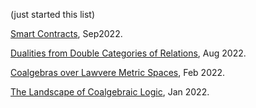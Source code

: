 (just started this list)

[Smart Contracts](https://hackmd.io/@alexhkurz/HJv_pRF69), Sep2022.

[Dualities from Double Categories of Relations](https://hackmd.io/@alexhkurz/BkqMo0FT5#/), Aug 2022.

[Coalgebras over Lawvere Metric Spaces](https://hackmd.io/@alexhkurz/HkzAdwlAF), Feb 2022.

[The Landscape of Coalgebraic Logic](https://hackmd.io/@alexhkurz/Skc7tOx6F), Jan 2022.


